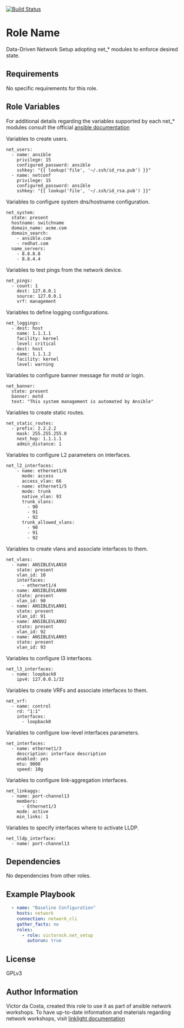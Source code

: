 [![Build Status](https://travis-ci.org/victorock/ansible-role-net-setup.svg?branch=master)](https://travis-ci.org/victorock/ansible-role-net-setup)

Role Name
=========

Data-Driven Network Setup adopting net_* modules to enforce desired state.

Requirements
------------

No specific requirements for this role.

Role Variables
--------------

For additional details regarding the variables supported by each net_* modules
consult the official [ansible documentation]( http://docs.ansible.com/ansible/latest/list_of_network_modules.html)


Variables to create users.

```
net_users:
  - name: ansible
    privilege: 15
    configured_password: ansible
    sshkey: "{{ lookup('file', '~/.ssh/id_rsa.pub') }}"
  - name: netconf
    privilege: 15
    configured_password: ansible
    sshkey: "{{ lookup('file', '~/.ssh/id_rsa.pub') }}"
```

Variables to configure system dns/hostname configuration.

```
net_system:
  state: present
  hostname: switchname
  domain_name: acme.com
  domain_search:
    - ansible.com
    - redhat.com
  name_servers:
    - 8.8.8.8
    - 8.8.4.4
```

Variables to test pings from the network device.

```
net_pings:
  - count: 1
    dest: 127.0.0.1
    source: 127.0.0.1
    vrf: management
```

Variables to define logging configurations.

```
net_loggings:
  - dest: host
    name: 1.1.1.1
    facility: kernel
    level: critical
  - dest: host
    name: 1.1.1.2
    facility: kernel
    level: warning
```

Variables to configure banner message for motd or login.

```
net_banner:
  state: present
  banner: motd
  text: "This system management is automated by Ansible"
```

Variables to create static routes.

```
net_static_routes:
  - prefix: 2.2.2.2
    mask: 255.255.255.0
    next_hop: 1.1.1.1
    admin_distance: 1
```

Variables to configure L2 parameters on interfaces.

```
net_l2_interfaces:
    - name: ethernet1/6
      mode: access
      access_vlan: 66
    - name: ethernet1/5
      mode: trunk
      native_vlan: 93
      trunk_vlans:
        - 90
        - 91
        - 92
      trunk_allowed_vlans:
        - 90
        - 91
        - 92
```

Variables to create vlans and associate interfaces to them.

```
net_vlans:
  - name: ANSIBLEVLAN10
    state: present
    vlan_id: 10
    interfaces:
      - ethernet1/4
  - name: ANSIBLEVLAN90
    state: present
    vlan_id: 90
  - name: ANSIBLEVLAN91
    state: present
    vlan_id: 91
  - name: ANSIBLEVLAN92
    state: present
    vlan_id: 92
  - name: ANSIBLEVLAN93
    state: present
    vlan_id: 93

```

Variables to configure l3 interfaces.

```
net_l3_interfaces:
  - name: loopback0
    ipv4: 127.0.0.1/32
```

Variables to create VRFs and associate interfaces to them.

```
net_vrf:
  - name: control
    rd: "1:1"
    interfaces:
      - loopback0
```

Variables to configure low-level interfaces parameters.

```
net_interfaces:
  - name: ethernet1/3
    description: interface description
    enabled: yes
    mtu: 9000
    speed: 10g
```

Variables to configure link-aggregation interfaces.

```
net_linkaggs:
  - name: port-channel13
    members:
      - Ethernet1/3
    mode: active
    min_links: 1
```

Variables to specify interfaces where to activate LLDP.

```
net_lldp_interface:
  - name: port-channel13
```

Dependencies
------------

No dependencies from other roles.

Example Playbook
----------------

```YAML
  - name: "Baseline Configuration"
    hosts: network
    connection: network_cli
    gather_facts: no
    roles:
      - role: victorock.net_setup
        autorun: true
```

License
-------

GPLv3

Author Information
------------------

Victor da Costa, created this role to use it as part of ansible network workshops.
To have up-to-date information and materials regarding network workshops, visit
[linklight documentation](http://network-automation.github.com/linklight)
